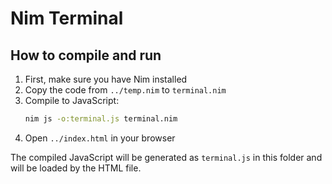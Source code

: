 # Nim Terminal

## How to compile and run

1. First, make sure you have Nim installed
2. Copy the code from `../temp.nim` to `terminal.nim`
3. Compile to JavaScript:
   ```bash
   nim js -o:terminal.js terminal.nim
   ```
4. Open `../index.html` in your browser

The compiled JavaScript will be generated as `terminal.js` in this folder and will be loaded by the HTML file.